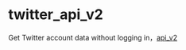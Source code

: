 # twitter_api_v2

Get Twitter account data without logging in，[api_v2](https://rapidapi.com/zwjinchengwu/api/twitter-api49)

